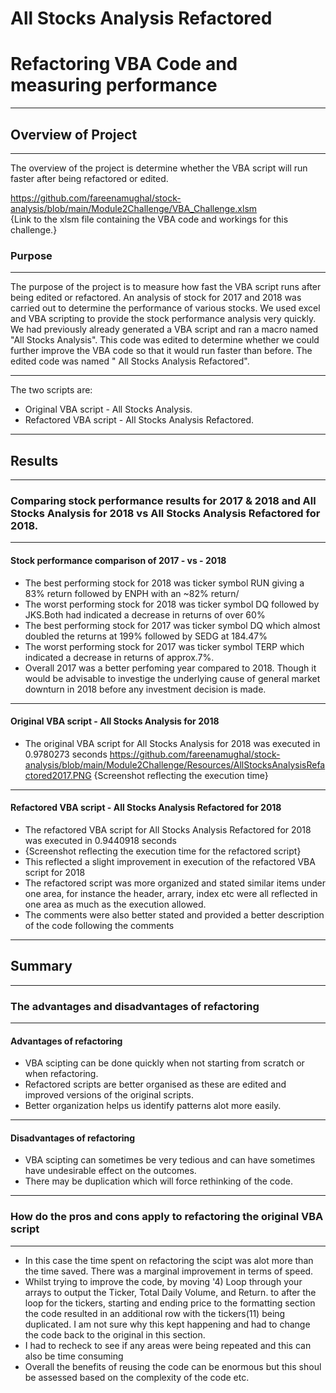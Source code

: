 # All Stocks Analysis Refactored


# Refactoring VBA Code and measuring performance
---
## Overview of Project
---
The overview of the project is determine whether the VBA script will run faster after being refactored or edited. 

https://github.com/fareenamughal/stock-analysis/blob/main/Module2Challenge/VBA_Challenge.xlsm   
{Link to the xlsm file containing the VBA code and workings for this challenge.}

### Purpose
---
The purpose of the project is to measure how fast the VBA script runs after being edited or refactored.
An analysis of stock for 2017 and 2018 was carried out to determine the performance of various stocks. We used excel and VBA scripting to provide the stock            performance analysis very quickly. We had previously already generated a VBA script and ran a macro named "All Stocks Analysis". This code was edited to determine      whether we could further improve the VBA code so that it would run faster than before. The edited code was named " All Stocks Analysis Refactored".

---
The two scripts are:
  - Original VBA script - All Stocks Analysis.
  - Refactored VBA script - All Stocks Analysis Refactored.
---
## Results
--- 
### Comparing stock performance results for 2017 & 2018 and All Stocks Analysis for 2018 vs All Stocks Analysis Refactored for 2018.
--- 
#### Stock performance comparison of 2017 - vs - 2018
  - The best performing stock for 2018 was ticker symbol RUN giving a 83% return followed by ENPH with an ~82% return/
  - The worst performing stock for 2018 was ticker symbol DQ followed by JKS.Both had indicated a decrease in returns of over 60%
  - The best performing stock for 2017 was ticker symbol DQ which almost doubled the returns at 199% followed by SEDG at 184.47%
  - The worst performing stock for 2017 was ticker symbol TERP which indicated a decrease in returns of approx.7%.
  - Overall 2017 was a better perfoming year compared to 2018. Though it would be advisable to investige the underlying cause of general market downturn in 2018           before any investment decision is made.	 
----
#### Original VBA script - All Stocks Analysis for 2018
  - The original VBA script for All Stocks Analysis for 2018 was executed in 0.9780273 seconds
    https://github.com/fareenamughal/stock-analysis/blob/main/Module2Challenge/Resources/AllStocksAnalysisRefactored2017.PNG
    {Screenshot reflecting the execution time}
----
#### Refactored VBA script - All Stocks Analysis Refactored for 2018
  - The refactored VBA script for All Stocks Analysis Refactored for 2018 was executed in 0.9440918 seconds 
  - 
    {Screenshot reflecting the execution time for the refactored script}
  - This reflected a slight improvement in execution of the refactored VBA script for 2018
  - The refactored script was more organized and stated similar items under one area, for instance the header, arrary, index etc were all reflected in one area as much     as the execution allowed.
  - The comments were also better stated and provided a better description of the code following the comments

---
## Summary
---
### The advantages and disadvantages of refactoring
---
#### Advantages of refactoring
  - VBA scipting can be done quickly when not starting from scratch or when refactoring.
  - Refactored scripts are better organised as these are edited and improved versions of the original scripts.
  - Better organization helps us identify patterns alot more easily. 
---
#### Disadvantages of refactoring
  - VBA scipting can sometimes be very tedious and can have sometimes have undesirable effect on the outcomes.
  - There may be duplication which will force rethinking of the code.
---

### How do the pros and cons apply to refactoring the original VBA script
---
  - In this case the time spent on refactoring the scipt was alot more than the time saved. There was a marginal improvement in terms of speed.
  - Whilst trying to improve the code, by moving '4) Loop through your arrays to output the Ticker, Total Daily Volume, and Return. to after the loop for the tickers,     starting and ending price to the formatting section the code resulted in an additional row with the tickers(11) being duplicated. I am not sure why this kept           happening and had to change the code back to the original in this section.
  - I had to recheck to see if any areas were being repeated and this can also be time consuming
  - Overall the benefits of reusing the code can be enormous but this shoul be assessed based on the complexity of the code etc. 

